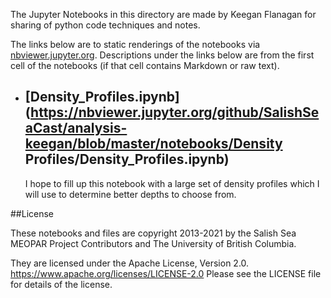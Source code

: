 The Jupyter Notebooks in this directory are made by Keegan Flanagan
for sharing of python code techniques and notes.

The links below are to static renderings of the notebooks via
[nbviewer.jupyter.org](https://nbviewer.jupyter.org/).
Descriptions under the links below are from the first cell of the notebooks
(if that cell contains Markdown or raw text).

* ## [Density_Profiles.ipynb](https://nbviewer.jupyter.org/github/SalishSeaCast/analysis-keegan/blob/master/notebooks/Density Profiles/Density_Profiles.ipynb)  
    
    I hope to fill up this notebook with a large set of density profiles which I will use to  determine better depths to choose from. 


##License

These notebooks and files are copyright 2013-2021
by the Salish Sea MEOPAR Project Contributors
and The University of British Columbia.

They are licensed under the Apache License, Version 2.0.
https://www.apache.org/licenses/LICENSE-2.0
Please see the LICENSE file for details of the license.
